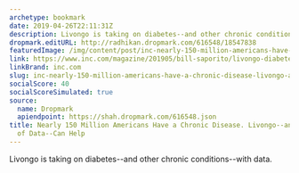 ```yaml
---
archetype: bookmark
date: 2019-04-26T22:11:31Z
description: Livongo is taking on diabetes--and other chronic conditions--with data.
dropmark.editURL: http://radhikan.dropmark.com/616548/18547838
featuredImage: /img/content/post/inc-nearly-150-million-americans-have-a-chronic-disease-livongo-and-its-reams-of-data-can-help.jpg
link: https://www.inc.com/magazine/201905/bill-saporito/livongo-diabetes-devices-data-analytics-digital-health-care.html?cid=hmhero
linkBrand: inc.com
slug: inc-nearly-150-million-americans-have-a-chronic-disease-livongo-and-its-reams-of-data-can-help
socialScore: 40
socialScoreSimulated: true
source:
  name: Dropmark
  apiendpoint: https://shah.dropmark.com/616548.json
title: Nearly 150 Million Americans Have a Chronic Disease. Livongo--and Its Reams
  of Data--Can Help
---
```

Livongo is taking on diabetes--and other chronic conditions--with data.
